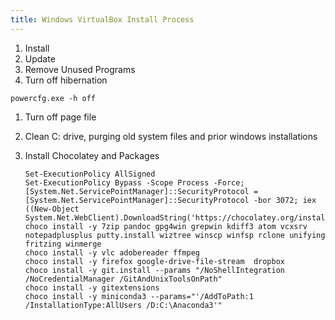 ```yaml
---
title: Windows VirtualBox Install Process
---
```



1. Install
1. Update
1. Remove Unused Programs
1. Turn off hibernation

  ```
  powercfg.exe -h off
  ```
1. Turn off page file

1. Clean C: drive, purging old system files and prior windows installations

1. Install Chocolatey and Packages

    ```
    Set-ExecutionPolicy AllSigned
    Set-ExecutionPolicy Bypass -Scope Process -Force; [System.Net.ServicePointManager]::SecurityProtocol = [System.Net.ServicePointManager]::SecurityProtocol -bor 3072; iex ((New-Object System.Net.WebClient).DownloadString('https://chocolatey.org/install.ps1'))
    choco install -y 7zip pandoc gpg4win grepwin kdiff3 atom vcxsrv notepadplusplus putty.install wiztree winscp winfsp rclone unifying fritzing winmerge
    choco install -y vlc adobereader ffmpeg
    choco install -y firefox google-drive-file-stream  dropbox
    choco install -y git.install --params "/NoShellIntegration /NoCredentialManager /GitAndUnixToolsOnPath"
    choco install -y gitextensions
    choco install -y miniconda3 --params="'/AddToPath:1 /InstallationType:AllUsers /D:C:\Anaconda3'"
    ```
